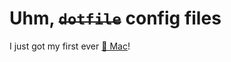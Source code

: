 # Uhm, ~~`dotfile`~~ config files

I just got my first ever [🍎 Mac](https://www.apple.com/macbook-air/)!